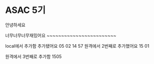 # ASAC 5기
안녕하세요

너무너무너무재밌어요 ~~~~~~~~~~~~~~~~~~~~~~~~

local에서 추가함
추가됐어요 05 02 14 57
원격에서 2번째로 추가했어요 15 01

원격에서 3번째로 추가함 1505
